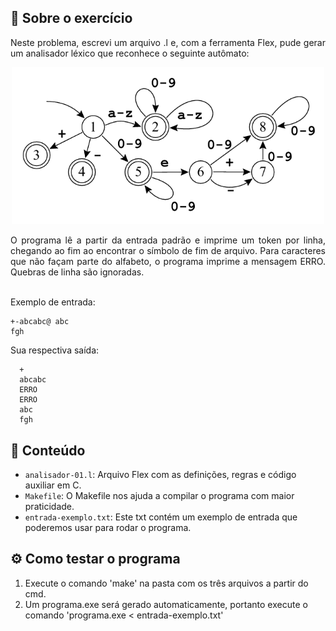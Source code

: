 ## 📝 Sobre o exercício
<p align="justify"> 
  Neste problema, escrevi um arquivo .l e, com a ferramenta Flex, pude gerar um analisador léxico que reconhece o seguinte autômato:
</p>
<p align="center">
  <img src="imagem/automato.png" width="500px;" alt="Imagem Autômato" />
</p>

<p align="justify"> 
  O programa lê a partir da entrada padrão e imprime um token por linha, chegando ao fim ao encontrar o símbolo de fim de arquivo. Para caracteres que não façam parte do alfabeto, o programa imprime a mensagem ERRO. Quebras de linha são ignoradas.</br></br>


  Exemplo de entrada:
    
    +-abcabc@ abc
    fgh

</p>   
<p>
    Sua respectiva saída:
  
      +
      abcabc
      ERRO
      ERRO
      abc
      fgh
</p>

## 📄 Conteúdo

- `analisador-01.l`: Arquivo Flex com as definições, regras e código auxiliar em C.
- `Makefile`: O Makefile nos ajuda a compilar o programa com maior praticidade.
- `entrada-exemplo.txt`: Este txt contém um exemplo de entrada que poderemos usar para rodar o programa.

## ⚙️ Como testar o programa
1. Execute o comando 'make' na pasta com os três arquivos a partir do cmd.
2. Um programa.exe será gerado automaticamente, portanto execute o comando 'programa.exe < entrada-exemplo.txt'
